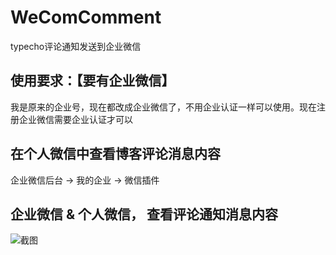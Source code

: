 # WeComComment
typecho评论通知发送到企业微信

## 使用要求：【要有企业微信】
我是原来的企业号，现在都改成企业微信了，不用企业认证一样可以使用。现在注册企业微信需要企业认证才可以

## 在个人微信中查看博客评论消息内容
企业微信后台 -> 我的企业 -> 微信插件

## 企业微信 & 个人微信， 查看评论通知消息内容
![截图](https://me.jinchuang.org/usr/uploads/2024/10/3673048515.jpg)

